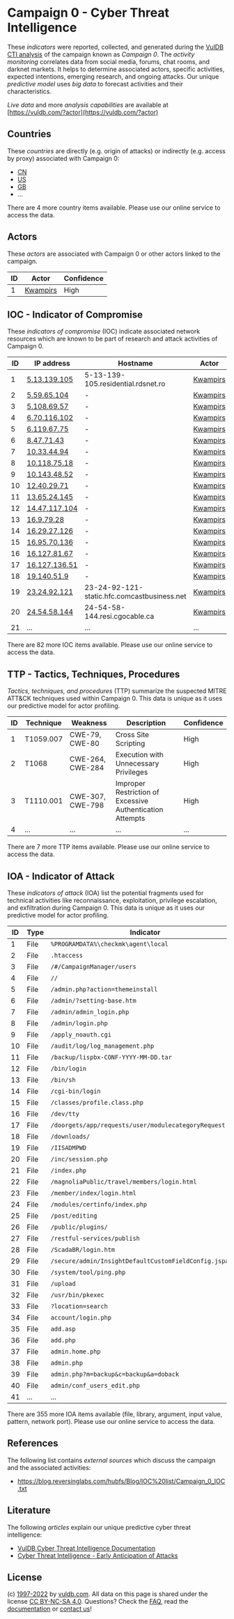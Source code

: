 # Campaign 0 - Cyber Threat Intelligence

These _indicators_ were reported, collected, and generated during the [VulDB CTI analysis](https://vuldb.com/?kb.cti) of the campaign known as _Campaign 0_. The _activity monitoring_ correlates data from social media, forums, chat rooms, and darknet markets. It helps to determine associated actors, specific activities, expected intentions, emerging research, and ongoing attacks. Our unique _predictive model_ uses _big data_ to forecast activities and their characteristics.

_Live data_ and more _analysis capabilities_ are available at [https://vuldb.com/?actor](https://vuldb.com/?actor)

## Countries

These _countries_ are directly (e.g. origin of attacks) or indirectly (e.g. access by proxy) associated with Campaign 0:

* [CN](https://vuldb.com/?country.cn)
* [US](https://vuldb.com/?country.us)
* [GB](https://vuldb.com/?country.gb)
* ...

There are 4 more country items available. Please use our online service to access the data.

## Actors

These _actors_ are associated with Campaign 0 or other actors linked to the campaign.

ID | Actor | Confidence
-- | ----- | ----------
1 | [Kwampirs](https://vuldb.com/?actor.kwampirs) | High

## IOC - Indicator of Compromise

These _indicators of compromise_ (IOC) indicate associated network resources which are known to be part of research and attack activities of Campaign 0.

ID | IP address | Hostname | Actor | Confidence
-- | ---------- | -------- | ----- | ----------
1 | [5.13.139.105](https://vuldb.com/?ip.5.13.139.105) | 5-13-139-105.residential.rdsnet.ro | [Kwampirs](https://vuldb.com/?actor.kwampirs) | High
2 | [5.59.65.104](https://vuldb.com/?ip.5.59.65.104) | - | [Kwampirs](https://vuldb.com/?actor.kwampirs) | High
3 | [5.108.69.57](https://vuldb.com/?ip.5.108.69.57) | - | [Kwampirs](https://vuldb.com/?actor.kwampirs) | High
4 | [6.70.116.102](https://vuldb.com/?ip.6.70.116.102) | - | [Kwampirs](https://vuldb.com/?actor.kwampirs) | High
5 | [6.119.67.75](https://vuldb.com/?ip.6.119.67.75) | - | [Kwampirs](https://vuldb.com/?actor.kwampirs) | High
6 | [8.47.71.43](https://vuldb.com/?ip.8.47.71.43) | - | [Kwampirs](https://vuldb.com/?actor.kwampirs) | High
7 | [10.33.44.94](https://vuldb.com/?ip.10.33.44.94) | - | [Kwampirs](https://vuldb.com/?actor.kwampirs) | High
8 | [10.118.75.18](https://vuldb.com/?ip.10.118.75.18) | - | [Kwampirs](https://vuldb.com/?actor.kwampirs) | High
9 | [10.143.48.52](https://vuldb.com/?ip.10.143.48.52) | - | [Kwampirs](https://vuldb.com/?actor.kwampirs) | High
10 | [12.40.29.71](https://vuldb.com/?ip.12.40.29.71) | - | [Kwampirs](https://vuldb.com/?actor.kwampirs) | High
11 | [13.65.24.145](https://vuldb.com/?ip.13.65.24.145) | - | [Kwampirs](https://vuldb.com/?actor.kwampirs) | High
12 | [14.47.117.104](https://vuldb.com/?ip.14.47.117.104) | - | [Kwampirs](https://vuldb.com/?actor.kwampirs) | High
13 | [16.9.79.28](https://vuldb.com/?ip.16.9.79.28) | - | [Kwampirs](https://vuldb.com/?actor.kwampirs) | High
14 | [16.29.27.126](https://vuldb.com/?ip.16.29.27.126) | - | [Kwampirs](https://vuldb.com/?actor.kwampirs) | High
15 | [16.95.70.136](https://vuldb.com/?ip.16.95.70.136) | - | [Kwampirs](https://vuldb.com/?actor.kwampirs) | High
16 | [16.127.81.67](https://vuldb.com/?ip.16.127.81.67) | - | [Kwampirs](https://vuldb.com/?actor.kwampirs) | High
17 | [16.127.136.51](https://vuldb.com/?ip.16.127.136.51) | - | [Kwampirs](https://vuldb.com/?actor.kwampirs) | High
18 | [19.140.51.9](https://vuldb.com/?ip.19.140.51.9) | - | [Kwampirs](https://vuldb.com/?actor.kwampirs) | High
19 | [23.24.92.121](https://vuldb.com/?ip.23.24.92.121) | 23-24-92-121-static.hfc.comcastbusiness.net | [Kwampirs](https://vuldb.com/?actor.kwampirs) | High
20 | [24.54.58.144](https://vuldb.com/?ip.24.54.58.144) | 24-54-58-144.resi.cgocable.ca | [Kwampirs](https://vuldb.com/?actor.kwampirs) | High
21 | ... | ... | ... | ...

There are 82 more IOC items available. Please use our online service to access the data.

## TTP - Tactics, Techniques, Procedures

_Tactics, techniques, and procedures_ (TTP) summarize the suspected MITRE ATT&CK techniques used within Campaign 0. This data is unique as it uses our predictive model for actor profiling.

ID | Technique | Weakness | Description | Confidence
-- | --------- | -------- | ----------- | ----------
1 | T1059.007 | CWE-79, CWE-80 | Cross Site Scripting | High
2 | T1068 | CWE-264, CWE-284 | Execution with Unnecessary Privileges | High
3 | T1110.001 | CWE-307, CWE-798 | Improper Restriction of Excessive Authentication Attempts | High
4 | ... | ... | ... | ...

There are 7 more TTP items available. Please use our online service to access the data.

## IOA - Indicator of Attack

These _indicators of attack_ (IOA) list the potential fragments used for technical activities like reconnaissance, exploitation, privilege escalation, and exfiltration during Campaign 0. This data is unique as it uses our predictive model for actor profiling.

ID | Type | Indicator | Confidence
-- | ---- | --------- | ----------
1 | File | `%PROGRAMDATA%\checkmk\agent\local` | High
2 | File | `.htaccess` | Medium
3 | File | `/#/CampaignManager/users` | High
4 | File | `//` | Low
5 | File | `/admin.php?action=themeinstall` | High
6 | File | `/admin/?setting-base.htm` | High
7 | File | `/admin/admin_login.php` | High
8 | File | `/admin/login.php` | High
9 | File | `/apply_noauth.cgi` | High
10 | File | `/audit/log/log_management.php` | High
11 | File | `/backup/lispbx-CONF-YYYY-MM-DD.tar` | High
12 | File | `/bin/login` | Medium
13 | File | `/bin/sh` | Low
14 | File | `/cgi-bin/login` | High
15 | File | `/classes/profile.class.php` | High
16 | File | `/dev/tty` | Medium
17 | File | `/doorgets/app/requests/user/modulecategoryRequest.php` | High
18 | File | `/downloads/` | Medium
19 | File | `/IISADMPWD` | Medium
20 | File | `/inc/session.php` | High
21 | File | `/index.php` | Medium
22 | File | `/magnoliaPublic/travel/members/login.html` | High
23 | File | `/member/index/login.html` | High
24 | File | `/modules/certinfo/index.php` | High
25 | File | `/post/editing` | High
26 | File | `/public/plugins/` | High
27 | File | `/restful-services/publish` | High
28 | File | `/ScadaBR/login.htm` | High
29 | File | `/secure/admin/InsightDefaultCustomFieldConfig.jspa` | High
30 | File | `/system/tool/ping.php` | High
31 | File | `/upload` | Low
32 | File | `/usr/bin/pkexec` | High
33 | File | `?location=search` | High
34 | File | `account/login.php` | High
35 | File | `add.asp` | Low
36 | File | `add.php` | Low
37 | File | `admin.home.php` | High
38 | File | `admin.php` | Medium
39 | File | `admin.php?m=backup&c=backup&a=doback` | High
40 | File | `admin/conf_users_edit.php` | High
41 | ... | ... | ...

There are 355 more IOA items available (file, library, argument, input value, pattern, network port). Please use our online service to access the data.

## References

The following list contains _external sources_ which discuss the campaign and the associated activities:

* https://blog.reversinglabs.com/hubfs/Blog/IOC%20list/Campaign_0_IOC.txt

## Literature

The following _articles_ explain our unique predictive cyber threat intelligence:

* [VulDB Cyber Threat Intelligence Documentation](https://vuldb.com/?kb.cti)
* [Cyber Threat Intelligence - Early Anticipation of Attacks](https://www.scip.ch/en/?labs.20201022)

## License

(c) [1997-2022](https://vuldb.com/?kb.changelog) by [vuldb.com](https://vuldb.com/?kb.about). All data on this page is shared under the license [CC BY-NC-SA 4.0](https://creativecommons.org/licenses/by-nc-sa/4.0/). Questions? Check the [FAQ](https://vuldb.com/?kb.faq), read the [documentation](https://vuldb.com/?kb) or [contact us](https://vuldb.com/?contact)!
